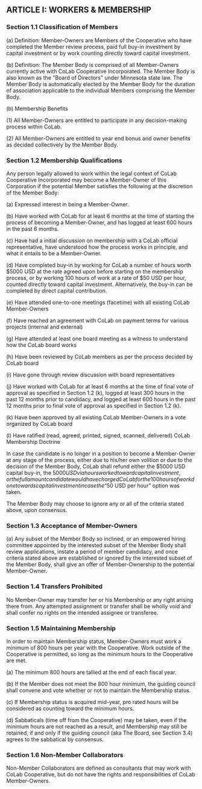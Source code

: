 ## ARTICLE I:  WORKERS & MEMBERSHIP

### Section 1.1  Classification of Members

(a) Definition: Member-Owners are Members of the Cooperative
who have completed the Member review process, paid full
buy-in investment by capital investment or by work counting
directly toward capital investment.

(b) Definition: The Member Body is comprised of all
Member-Owners currently active with CoLab Cooperative
Incorporated. The Member Body is also known as the "Board of
Directors" under Minnesota state law. The Member Body is
automatically elected by the Member Body for the duration of
association applicable to the individual Members comprising
the Member Body.

(b) Membership Benefits

  (1) All Member-Owners are entitled to participate in any
      decision-making process within CoLab.

  (2) All Member-Owners are entitled to year end bonus and
      owner benefits as decided collectively by the
      Member Body.

### Section 1.2  Membership Qualifications

Any person legally allowed to work within the legal context
of CoLab Cooperative Incorporated may become a Member-Owner
of this Corporation if the potential Member satisfies the
following at the discretion of the Member Body:

(a) Expressed interest in being a Member-Owner.

(b) Have worked with CoLab for at least 6 months at the
    time of starting the process of becoming a Member-Owner,
    and has logged at least 600 hours in the past 6 months.

(c) Have had a initial discussion on membership with a CoLab
    official representative, have understood how the process
    works in principle, and what it entails to be a
    Member-Owner.

(d) Have completed buy-in by working for CoLab a number of
    hours worth $5000 USD at the rate agreed upon before
    starting on the membership process, or by working 100
    hours of work at a rate of $50 USD per hour, counted
    directly toward capital investment. Alternatively, the
    buy-in can be completed by direct capital contribution.

(e) Have attended one-to-one meetings (facetime) with all
    existing CoLab Member-Owners

(f) Have reached an agreement with CoLab on payment terms for
    various projects (internal and external)

(g) Have attended at least one board meeting as a witness to
    understand how the CoLab board works

(h) Have been reviewed by CoLab members as per the process
    decided by CoLab board

(i) Have gone through review discussion with board
    representatives

(j) Have worked with CoLab for at least 6 months at the time
    of final vote of approval as specified in Section 1.2 (k),
    logged at least 300 hours in the past 12 months prior to
    candidacy, and logged at least 600 hours in the past 12
    months prior to final vote of approval as specified in
    Section 1.2 (k).

(k) Have been approved by all existing CoLab Member-Owners in
    a vote organized by CoLab board

(l) Have ratified (read, agreed, printed, signed, scanned,
    delivered) CoLab Membership Doctrine

In case the candidate is no longer in a position to become a
Member-Owner at any stage of the process, either due to
his/her own volition or due to the decision of the Member
Body, CoLab shall refund either the $5000 USD capital buy-in,
the $5000 USD via hours worked toward capital investment, or
the full amount candidate would have charged CoLab for the 100
hours of work done towards capital investment in case the “$50
USD per hour” option was taken.

The Member Body may choose to ignore any or all of the criteria
stated above, upon consensus.

### Section 1.3  Acceptance of Member-Owners

(a)	Any subset of the Member Body so inclined, or an
empowered hiring committee appointed by the interested subset
of the Member Body shall review applications, instate a period
of member candidacy, and once criteria stated above are
established or ignored by the interested subset of the Member
Body, shall give an offer of Member-Ownership to the potential
Member-Owner.

### Section 1.4  Transfers Prohibited

No Member-Owner may transfer her or his Membership or any right
arising there from.  Any attempted assignment or transfer shall
be wholly void and shall confer no rights on the intended
assignee or transferee.

### Section 1.5  Maintaining Membership

In order to maintain Membership status, Member-Owners must
work a minimum of 800 hours per year with the Cooperative. Work
outside of the Cooperative is permitted, so long as the minimum
hours to the Cooperative are met.

(a) The minimum 800 hours are tallied at the end of each fiscal
year.

(b) If the Member does not meet the 800 hour minimum, the guiding
council shall convene and vote whether or not to maintain the
Membership status.

(c) If Membership status is acquired mid-year, pro rated hours
will be considered as counting toward the minimum hours.

(d) Sabbaticals (time off from the Cooperative) may be taken,
even if the minimum hours are not reached as a result, and
Membership may still be retained, if and only if the guiding
council (aka The Board, see Section 3.4) agrees to the
sabbatical by consensus.

### Section 1.6  Non-Member Collaborators

Non-Member Collaborators are defined as consultants that may
work with CoLab Cooperative, but do not have the rights and
responsibilities of CoLab Member-Owners.
